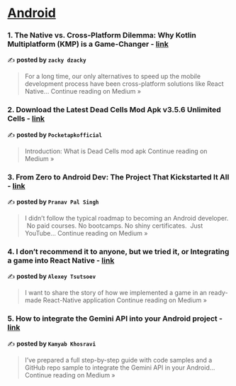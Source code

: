 
<h1><a href=https://medium.com/tag/android/recommended target="_blank" rel="noopener noreferrer">Android</a></h1>
<h3>1. The Native vs. Cross-Platform Dilemma: Why Kotlin Multiplatform (KMP) is a Game-Changer - <a href="https://zackydzacky.medium.com/the-native-vs-cross-platform-dilemma-why-kotlin-multiplatform-kmp-is-a-game-changer-ddfa9bb72ceb?source=rss------android-5" target="_blank" rel="noopener noreferrer">link</a></h3>

✍️ **posted by `zacky dzacky`**

<blockquote>For a long time, our only alternatives to speed up the mobile development process have been cross-platform solutions like React Native…
Continue reading on Medium »</blockquote>

<h3>2. Download the Latest Dead Cells Mod Apk v3.5.6 Unlimited Cells - <a href="https://medium.com/@pocketapkofficial/download-the-latest-dead-cells-mod-apk-v3-5-6-unlimited-cells-2b555e3a411d?source=rss------android-5" target="_blank" rel="noopener noreferrer">link</a></h3>

✍️ **posted by `Pocketapkofficial`**

<blockquote>Introduction: What is Dead Cells mod apk
Continue reading on Medium »</blockquote>

<h3>3. From Zero to Android Dev: The Project That Kickstarted It All - <a href="https://medium.com/@pranavpal33/from-zero-to-android-dev-the-project-that-kickstarted-it-all-1cd4521e1a87?source=rss------android-5" target="_blank" rel="noopener noreferrer">link</a></h3>

✍️ **posted by `Pranav Pal Singh`**

<blockquote>I didn’t follow the typical roadmap to becoming an Android developer.
 No paid courses. No bootcamps. No shiny certificates.
 Just YouTube…
Continue reading on Medium »</blockquote>

<h3>4. I don’t recommend it to anyone, but we tried it, or Integrating a game into React Native - <a href="https://medium.com/@alexeytsuts/i-dont-recommend-it-to-anyone-but-we-tried-it-or-integrating-a-game-into-react-native-49c714b461e9?source=rss------android-5" target="_blank" rel="noopener noreferrer">link</a></h3>

✍️ **posted by `Alexey Tsutsoev`**

<blockquote>I want to share the story of how we implemented a game in an ready-made React-Native application
Continue reading on Medium »</blockquote>

<h3>5. How to integrate the Gemini API into your Android project - <a href="https://medium.com/@kamyab9k/how-to-integrate-gemini-api-into-your-android-project-80fe8422a9d8?source=rss------android-5" target="_blank" rel="noopener noreferrer">link</a></h3>

✍️ **posted by `Kamyab Khosravi`**

<blockquote>I’ve prepared a full step-by-step guide with code samples and a GitHub repo sample to integrate the Gemini API in your  Android…
Continue reading on Medium »</blockquote>

